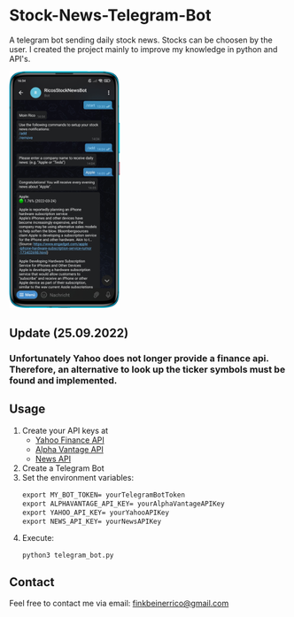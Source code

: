 # Stock-News-Telegram-Bot

A telegram bot sending daily stock news. Stocks can be choosen by the user.
I created the project mainly to improve my knowledge in python and API's.

<img src="https://github.com/riggggo/stock-news-telegram-bot/blob/main/screenshot.png" alt="Screenshot" width="200"/>


## Update (25.09.2022)
### Unfortunately Yahoo does not longer provide a finance api. Therefore, an alternative to look up the ticker symbols must be found and implemented. 


## Usage
1. Create your API keys at
   * [Yahoo Finance API](https://www.yahoofinanceapi.com/)
   * [Alpha Vantage API](https://www.alphavantage.co/)
   * [News API](https://newsapi.org/)
2. Create a Telegram Bot
3. Set the environment variables:
    ```
    export MY_BOT_TOKEN= yourTelegramBotToken
    export ALPHAVANTAGE_API_KEY= yourAlphaVantageAPIKey
    export YAHOO_API_KEY= yourYahooAPIKey
    export NEWS_API_KEY= yourNewsAPIKey
    ```
4. Execute:
    ```
    python3 telegram_bot.py
    ```
## Contact
   Feel free to contact me via email: finkbeinerrico@gmail.com

